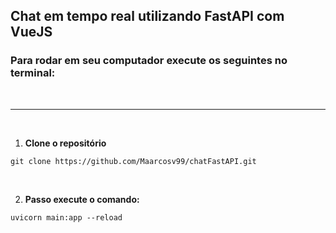 ## Chat em tempo real utilizando FastAPI com VueJS

### Para rodar em seu computador execute os seguintes no terminal:
</br>

---
</br>

1. **Clone o repositório**
 ```
 git clone https://github.com/Maarcosv99/chatFastAPI.git
 ```
</br>

2. **Passo execute o comando:**
 ```
 uvicorn main:app --reload
 ```


